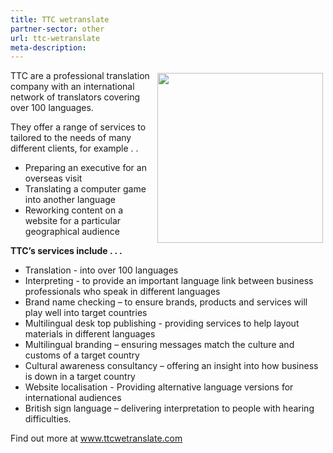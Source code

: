 ```yaml
---
title: TTC wetranslate
partner-sector: other
url: ttc-wetranslate
meta-description:
---
```


<p><img alt="" src="//clarity-strategies.github.io/ie-uploads/uploads/partners/TTC_RGB_Logo.png" style="float:right; height:272px; margin:4px; width:265px" />TTC are a professional translation company with an international network of translators covering over 100 languages.&nbsp;</p><p>They offer a range of services to tailored to the needs of many different clients, for example . .</p><ul><li>Preparing an executive for an overseas visit</li><li>Translating a computer game into another language</li><li>Reworking content on a website for a particular geographical audience</li></ul><p><strong>TTC&rsquo;s services include . . .</strong></p><ul><li>Translation - into over 100 languages</li><li>Interpreting - to provide an important language link between business professionals who speak in different languages</li><li>Brand name checking &ndash; to ensure brands, products and services will play well into target countries</li><li>Multilingual desk top publishing - providing services to help layout materials in different languages</li><li>Multilingual branding &ndash; ensuring messages match the culture and customs of a target country</li><li>Cultural awareness consultancy &ndash; offering an insight into how business is down in a target country</li><li>Website localisation - Providing alternative language versions for international audiences</li><li>British sign language &ndash; delivering interpretation to people with hearing difficulties.</li></ul><p>Find out more at <a href="http://www.ttcwetranslate.com">www.ttcwetranslate.com</a></p>